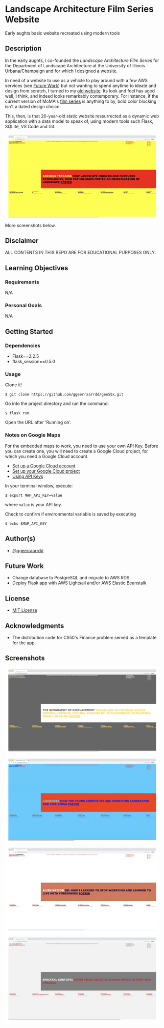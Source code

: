 # Landscape Architecture Film Series Website
Early aughts basic website recreated using modern tools

## Description
In the early aughts, I co-founded the _Landscape Architecture Film Series_ for the Department of Landscape Architecture at the University of Illinois Urbana/Champaign and for which I designed a website.

In need of a website to use as a vehicle to play around with a few AWS services (see [Future Work](#future-work)) but not wanting to spend anytime to ideate and design from scratch, I turned to my [old website](https://web.archive.org/web/20040827234527/http://www.rehearsal.uiuc.edu/projects/filmseries/). Its look and feel has aged well, I think, and indeed looks remarkably contemporary. For instance, if the current version of MoMA's [film series](https://www.moma.org/calendar/film/5632) is anything to by, bold color blocking isn't a dated design choice.

This, then, is that 20-year-old static website ressurrected as a dynamic web application with a data model to speak of, using modern tools such Flask, SQLite, VS Code and Git.

<picture><img src="/static/images/film-series1_2.jpg"></picture>
More screenshots below.

## Disclaimer
ALL CONTENTS IN THIS REPO ARE FOR EDUCATIONAL PURPOSES ONLY.

## Learning Objectives

### Requirements
N/A

### Personal Goals
N/A

## Getting Started

### Dependencies

* Flask==2.2.5
* flask_session==0.5.0

### Usage

Clone it!
```
$ git clone https://github.com/ggeerraarrdd/geo50x.git
```

Go into the project directory and run the command:
```
$ flask run
```

Open the URL after 'Running on'.

### Notes on Google Maps

For the embedded maps to work, you need to use your own API Key. Before you can create one, you will need to create a Google Cloud project, for which you need a Google Cloud account.
* [Set up a Google Cloud account](https://cloud.google.com)
* [Set up your Google Cloud project](https://developers.google.com/maps/documentation/javascript/cloud-setup)
* [Using API Keys](https://developers.google.com/maps/documentation/javascript/get-api-key)

In your terminal window, execute:
```
$ export MAP_API_KEY=value
```
where `value` is your API key.

Check to confirm if environmental variable is saved by executing
```
$ echo $MAP_API_KEY
```

## Author(s)
* [@ggeerraarrdd](https://github.com/ggeerraarrdd/)

## Future Work

* Change database to PostgreSQL and migrate to AWS RDS
* Deploy Flask app with AWS Lightsail and/or AWS Elastic Beanstalk

## License
* [MIT License](https://github.com/ggeerraarrdd/large-parks/blob/main/LICENSE)

## Acknowledgments

* The distribution code for CS50's Finance problem served as a template for the app.

## Screenshots
<picture><img src="/static/images/film-series2_2.jpg"></picture>
<picture><img src="/static/images/film-series3_2.jpg"></picture>
<picture><img src="/static/images/film-series4_1.jpg"></picture>
<picture><img src="/static/images/film-series5_1.jpg"></picture>
